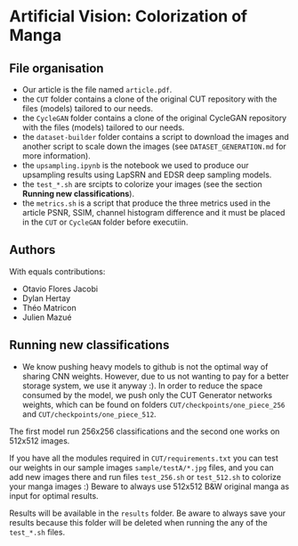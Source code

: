 # Artificial Vision: Colorization of Manga

## File organisation

- Our article is the file named ```article.pdf```.
- the ```CUT``` folder contains a clone of the original CUT repository with the files (models) tailored to our needs.
- the ```CycleGAN``` folder contains a clone of the original CycleGAN repository with the files (models) tailored to our needs.
- the ```dataset-builder``` folder contains a script to download the images and another script to scale down the images (see ```DATASET_GENERATION.md``` for more information).
- the ```upsampling.ipynb``` is the notebook we used to produce our upsampling results using LapSRN and EDSR deep sampling models.
- the ```test_*.sh``` are srcipts to colorize your images (see the section **Running new classifications**).
- the ```metrics.sh``` is a script that produce the three metrics used in the article PSNR, SSIM, channel histogram difference and it must be placed in the ```CUT``` or ```CycleGAN``` folder before executiin.



## Authors

With equals contributions:
  - Otavio Flores Jacobi
  - Dylan Hertay
  - Théo Matricon
  - Julien Mazué

## Running new classifications

 - We know pushing heavy models to github is not the optimal way of sharing CNN weights. However, due to us not wanting to pay for a better storage system, we use it anyway :). In order to reduce the space consumed by the model, we push only the CUT Generator networks weights, which can be found on folders `CUT/checkpoints/one_piece_256` and `CUT/checkpoints/one_piece_512`.

The first model run 256x256 classifications and the second one works on 512x512 images.

If you have all the modules required in `CUT/requirements.txt` you can test our weights in our sample images `sample/testA/*.jpg` files, and you can add new images there and run files `test_256.sh` or `test_512.sh` to colorize your manga images :) Beware to always use 512x512 B&W original manga as input for optimal results.

Results will be available in the `results` folder. Be aware to always save your results because this folder will be deleted when running the any of the `test_*.sh` files.

